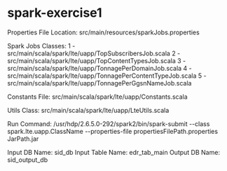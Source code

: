 # spark-exercise1

Properties File Location: src/main/resources/sparkJobs.properties

Spark Jobs Classes: 
1 - src/main/scala/spark/lte/uapp/TopSubscribersJob.scala
2 - src/main/scala/spark/lte/uapp/TopContentTypesJob.scala
3 - src/main/scala/spark/lte/uapp/TonnagePerDomainJob.scala
4 - src/main/scala/spark/lte/uapp/TonnagePerContentTypeJob.scala
5 - src/main/scala/spark/lte/uapp/TonnagePerGgsnNameJob.scala

Constants File: src/main/scala/spark/lte/uapp/Constants.scala

Utils Class: src/main/scala/spark/lte/uapp/LteUtils.scala

Run Command: 
/usr/hdp/2.6.5.0-292/spark2/bin/spark-submit --class spark.lte.uapp.ClassName --properties-file propertiesFilePath.properties JarPath.jar

Input DB Name: sid_db
Input Table Name: edr_tab_main
Output DB Name: sid_output_db
